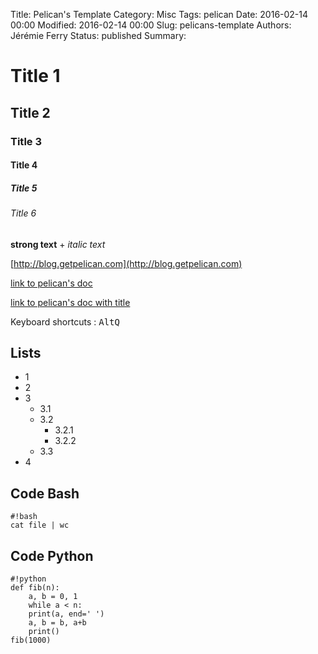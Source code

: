 Title: Pelican's Template
Category: Misc
Tags: pelican
Date: 2016-02-14 00:00
Modified: 2016-02-14 00:00
Slug: pelicans-template
Authors: Jérémie Ferry
Status: published
Summary:

# Title 1

## Title 2

### Title 3

#### Title 4

##### Title 5

###### Title 6

**strong text** + *italic text*

[http://blog.getpelican.com](http://blog.getpelican.com)

[link to pelican's doc](http://docs.getpelican.com)

[link to pelican's doc with title](http://docs.getpelican.com "read pelican's doc")

Keyboard shortcuts : <kbd>Alt</kbd><kbd>Q</kbd>

## Lists

* 1
* 2
* 3
    * 3.1
    * 3.2
        * 3.2.1
        * 3.2.2
    * 3.3
* 4

## Code Bash

    #!bash
    cat file | wc

## Code Python

    #!python
    def fib(n):
        a, b = 0, 1
        while a < n:
        print(a, end=' ')
        a, b = b, a+b
        print()
    fib(1000)
